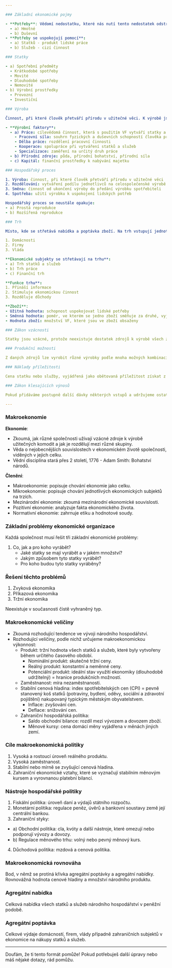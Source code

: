 ```yaml
---

### Základní ekonomické pojmy

- **Potřeby**: Vědomí nedostatku, které nás nutí tento nedostatek odstranit:
  - a) Hmotné
  - b) Duševní
- **Potřeby se uspokojují pomocí**:
  - a) Statků - produkt lidské práce
  - b) Služeb - cizí činnost

### Statky

- a) Spotřební předměty
  - Krátkodobé spotřeby
  - Movité
  - Dlouhodobé spotřeby
  - Nemovité
- b) Výrobní prostředky
  - Provozní
  - Investiční

### Výroba

Činnost, při které člověk přetváří přírodu v užitečné věci. K výrobě jsou zapotřebí:

- **Výrobní faktory**:
  - a) Práce: cílevědomá činnost, která s použitím VF vytváří statky a služby k uspokojení potřeb.
    - Pracovní síla: souhrn fyzických a duševních schopností člověka pracovat
    - Dělba práce: rozdělení pracovní činnosti
    - Kooperace: spolupráce při vytváření statků a služeb
    - Specializace: zaměření na určitý druh práce
  - b) Přírodní zdroje: půda, přírodní bohatství, přírodní síla
  - c) Kapitál: finanční prostředky k nabývání majetku

### Hospodářský proces

1. Výroba: činnost, při které člověk přetváří přírodu v užitečné věci
2. Rozdělování: vytváření podílu jednotlivců na celospolečenské výrobě
3. Směna: činnost od ukončení výroby do předání výrobku spotřebiteli
4. Spotřeba: užití výrobku k uspokojení lidských potřeb

Hospodářský proces se neustále opakuje:
- a) Prostá reprodukce
- b) Rozšířená reprodukce

### Trh

Místo, kde se střetává nabídka a poptávka zboží. Na trh vstupují jednotlivé subjekty:

1. Domácnosti
2. Firmy
3. Vláda

**Ekonomické subjekty se střetávají na trhu**:
- a) Trh statků a služeb
- b) Trh práce
- c) Finanční trh

**Funkce trhu**:
1. Přináší informace
2. Stimuluje ekonomickou činnost
3. Rozděluje důchody

**Zboží**:
- Užitná hodnota: schopnost uspokojovat lidské potřeby
- Směnná hodnota: poměr, ve kterém se jedno zboží směňuje za druhé, vyjádření směnné hodnoty = cena zboží
- Hodnota zboží: množství VF, které jsou ve zboží obsaženy

### Zákon vzácnosti

Statky jsou vzácné, protože neexistuje dostatek zdrojů k výrobě všech zdrojů, které lidé chtějí spotřebovat.

### Produkční možnosti

Z daných zdrojů lze vyrobit různé výrobky podle mnoha možných kombinací. Zdroje jsou však omezené a společnost musí volit, co bude vyrábět. Rozhodne-li se zvýšit výrobu jednoho statku, musí obětovat část výroby druhého.

### Náklady příležitosti

Cena statku nebo služby, vyjádřená jako obětovaná příležitost získat z daných zdrojů nejlepší z jiných možných statků.

### Zákon klesajících výnosů

Pokud přidáváme postupně další dávky některých vstupů a udržujeme ostatní vstupy nezměněné, budeme dosahovat stále menší přírůstky výstupů.

---
```


### Makroekonomie

**Ekonomie**:
- Zkoumá, jak různé společnosti užívají vzácné zdroje k výrobě užitečných komodit a jak je rozdělují mezi různé skupiny.
- Věda o nejobecnějších souvislostech v ekonomickém životě společnosti, viděných v jejich celku.
- Vědní disciplína stará přes 2 století, 1776 - Adam Smith: Bohatství národů.

**Členění**:
- Makroekonomie: popisuje chování ekonomie jako celku.
- Mikroekonomie: popisuje chování jednotlivých ekonomických subjektů na trzích.
- Mezinárodní ekonomie: zkoumá mezinárodní ekonomické souvislosti.
- Pozitivní ekonomie: analyzuje fakta ekonomického života.
- Normativní ekonomie: zahrnuje etiku a hodnotové soudy.

### Základní problémy ekonomické organizace

Každá společnost musí řešit tři základní ekonomické problémy:
1. Co, jak a pro koho vyrábět?
   - Jaké statky se mají vyrábět a v jakém množství?
   - Jakým způsobem tyto statky vyrábět?
   - Pro koho budou tyto statky vyráběny?

### Řešení těchto problémů

1. Zvyková ekonomika
2. Příkazová ekonomika
3. Tržní ekonomika

Neexistuje v současnosti čistě vyhraněný typ.

### Makroekonomické veličiny

- Zkoumá rozhodující tendence ve vývoji národního hospodářství.
- Rozhodující veličiny, podle nichž určujeme makroekonomickou výkonnost:
  - Produkt: tržní hodnota všech statků a služeb, které byly vytvořeny během určitého časového období.
    - Nominální produkt: skutečné tržní ceny.
    - Reálný produkt: konstantní a neměnné ceny.
    - Potenciální produkt: ideální stav využití ekonomiky (dlouhodobě udržitelný) = hranice produkčních možností.
  - Zaměstnanost: míra nezaměstnanosti.
  - Stabilní cenová hladina: index spotřebitelských cen (CPI) = pevně stanovený koš statků (potraviny, bydlení, oděvy, sociální a zdravotní pojištění) nakupovaný typickým městským obyvatelstvem.
    - Inflace: zvyšování cen.
    - Deflace: snižování cen.
  - Zahraniční hospodářská politika:
    - Saldo obchodní bilance: rozdíl mezi vývozem a dovozem zboží.
    - Měnové kursy: cena domácí měny vyjádřena v měnách jiných zemí.

### Cíle makroekonomická politiky

1. Vysoká a rostoucí úroveň reálného produktu.
2. Vysoká zaměstnanost.
3. Stabilní nebo mírně se zvyšující cenová hladina.
4. Zahraniční ekonomické vztahy, které se vyznačují stabilním měnovým kursem a vyrovnanou platební bilancí.

### Nástroje hospodářské politiky

1. Fiskální politika: úroveň daní a výdajů státního rozpočtu.
2. Monetární politika: regulace peněz, úvěrů a bankovní soustavy země její centrální bankou.
3. Zahraniční styky:
  - a) Obchodní politika: cla, kvóty a další nástroje, které omezují nebo podporují vývozy a dovozy.
  - b) Regulace měnového trhu: volný nebo pevný měnový kurs.
4. Důchodová politika: mzdová a cenová politika.

### Makroekonomická rovnováha

Bod, v němž se protíná křivka agregátní poptávky a agregátní nabídky. Rovnovážná hodnota cenové hladiny a množství národního produktu.

### Agregátní nabídka

Celková nabídka všech statků a služeb národního hospodářství v peněžní podobě.

### Agregátní poptávka

Celkové výdaje domácností, firem, vlády případně zahraničních subjektů v ekonomice na nákupy statků a služeb.

---

Doufám, že ti tento formát pomůže! Pokud potřebuješ další úpravy nebo máš nějaké dotazy, rád pomůžu.
